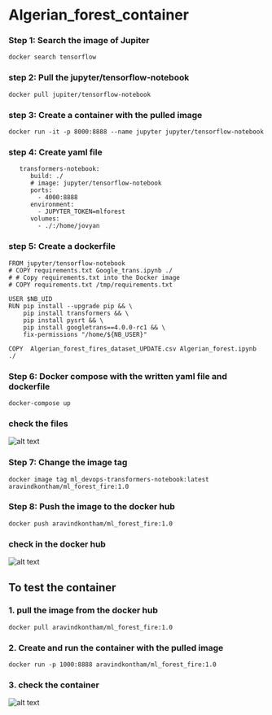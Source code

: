 # Algerian_forest_container

### Step 1: Search the image of Jupiter
```
docker search tensorflow
```
### step 2: Pull the jupyter/tensorflow-notebook
```
docker pull jupiter/tensorflow-notebook
```
### step 3: Create a container with the pulled image
```
docker run -it -p 8000:8888 --name jupyter jupyter/tensorflow-notebook
```
### step 4: Create yaml file 
```services:
   transformers-notebook:
      build: ./
      # image: jupyter/tensorflow-notebook
      ports:
        - 4000:8888
      environment:
        - JUPYTER_TOKEN=mlforest
      volumes:
        - ./:/home/jovyan

```
### step 5: Create a dockerfile
```
FROM jupyter/tensorflow-notebook
# COPY requirements.txt Google_trans.ipynb ./
# # Copy requirements.txt into the Docker image
# COPY requirements.txt /tmp/requirements.txt
     
USER $NB_UID
RUN pip install --upgrade pip && \
    pip install transformers && \
    pip install pysrt && \
    pip install googletrans==4.0.0-rc1 && \
    fix-permissions "/home/${NB_USER}"
    
COPY  Algerian_forest_fires_dataset_UPDATE.csv Algerian_forest.ipynb ./

```

### Step 6: Docker compose with the written yaml file and dockerfile
```
docker-compose up
```
### check the files
![alt text](image-2.png)

### Step 7: Change the image tag
```
docker image tag ml_devops-transformers-notebook:latest aravindkontham/ml_forest_fire:1.0
```
### Step 8: Push the image to the docker hub
```
docker push aravindkontham/ml_forest_fire:1.0
```
### check in the docker hub
![alt text](image.png)

## To test the container
### 1. pull the image from the docker hub

```
docker pull aravindkontham/ml_forest_fire:1.0
```
### 2. Create and run the container with the pulled image
```
docker run -p 1000:8888 aravindkontham/ml_forest_fire:1.0
````
### 3. check the container
![alt text](image-1.png)
